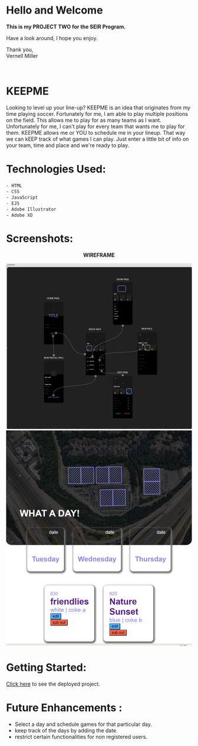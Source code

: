 # <strong> Hello and Welcome </strong>
<strong> This is my PROJECT TWO for the SEIR Program. </strong>

Have a look around, I hope you enjoy.

Thank you,<br>
Vernell Miller

<br>

# <strong> KEEPME </strong>

Looking to level up your line-up? KEEPME is an idea that originates from my time playing soccer. Fortunately for me, I am able to play multiple positions on the field. This allows me to play for as many teams as I want. Unfortunately for me, I can't play for every team that wants me to play for them. KEEPME allows me or YOU to schedule me in your lineup. That way we can kEEP track of what games I can play.
Just enter a little bit of info on your team, time and place and we're ready to play.

# Technologies Used:

    - HTML
    - CSS
    - JavaScript
    - EJS
    - Adobe Illustrator
    - Adobe XD

# Screenshots:
<center><strong> WIREFRAME </strong></center>

![screenshot 1](./public/images/project_2_wireframe.png)
![screenshot 1](./public/images/appDash.png)

# Getting Started:

[Click here](https://vernellmiller.github.io/My-Top-Five/) to see the deployed project.


# Future Enhancements :
- Select a day and schedule games for that particular day.
- keep track of the days by adding the date.
- restrict certain functionalities for non registered users.